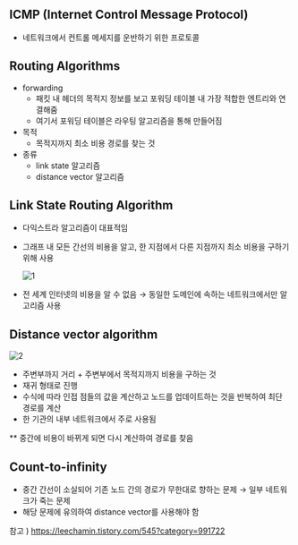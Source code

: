 ## **ICMP (I**nternet Control Message Protocol)

- 네트워크에서 컨트롤 메세지를 운반하기 위한 프로토콜

## ****Routing Algorithms****

- forwarding
    - 패킷 내 헤더의 목적지 정보를 보고 포워딩 테이블 내 가장 적합한 엔트리와 연결해줌
    - 여기서 포워딩 테이블은 라우팅 알고리즘을 통해 만들어짐
- 목적
    - 목적지까지 최소 비용 경로를 찾는 것
- 종류
    - link state 알고리즘
    - distance vector 알고리즘

## **Link State Routing Algorithm**

- 다익스트라 알고리즘이 대표적임
- 그래프 내 모든 간선의 비용을 알고, 한 지점에서 다른 지점까지 최소 비용을 구하기 위해 사용
    
    ![1](./week2/day6-1.png)
    
- 전 세계 인터넷의 비용을 알 수 없음 → 동일한 도메인에 속하는 네트워크에서만 알고리즘 사용

## **Distance vector algorithm**

![2](./week2/day6-2.png)

- 주변부까지 거리 + 주변부에서 목적지까지 비용을 구하는 것
- 재귀 형태로 진행
- 수식에 따라 인접 점들의 값을 계산하고 노드를 업데이트하는 것을 반복하여 최단 경로를 계산
- 한 기관의 내부 네트워크에서 주로 사용됨

** 중간에 비용이 바뀌게 되면 다시 계산하여 경로를 찾음

## ****Count-to-infinity****

- 중간 간선이 소실되어 기존 노드 간의 경로가 무한대로 향하는 문제 → 일부 네트워크가 죽는 문제
- 해당 문제에 유의하여 distance vector를 사용해야 함

참고 ) https://leechamin.tistory.com/545?category=991722
